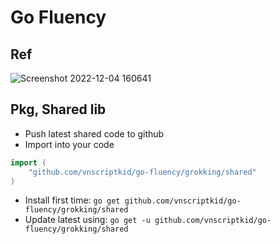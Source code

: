 # Go Fluency

## Ref

![Screenshot 2022-12-04 160641](https://user-images.githubusercontent.com/28957748/205481973-082c7b2c-a8ec-4ecf-badf-9550c7a73528.png)

## Pkg, Shared lib
- Push latest shared code to github
- Import into your code
```go
import (
	"github.com/vnscriptkid/go-fluency/grokking/shared"
)
```
- Install first time: `go get github.com/vnscriptkid/go-fluency/grokking/shared`
- Update latest using: `go get -u github.com/vnscriptkid/go-fluency/grokking/shared`
